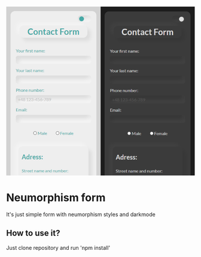 ![cover](./gh/cover.png)

# Neumorphism form

It's just simple form with neumorphism styles and darkmode 

## How to use it?

Just clone repository and run 'npm install'
